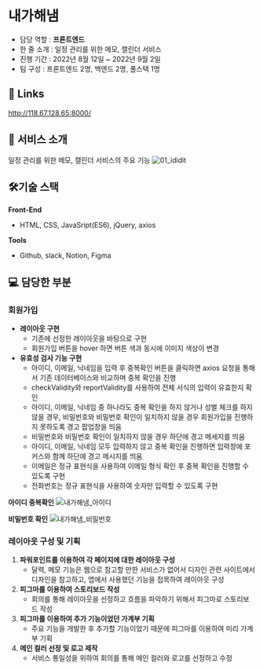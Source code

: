 # 내가해냄
- 담당 역할 : **프론트엔드**
- 한 줄 소개 : 일정 관리를 위한 메모, 캘린더 서비스
- 진행 기간 : 2022년 8월 12일 ~ 2022년 9월 2일
- 팀 구성 : 프론트엔드 2명, 백엔드 2명, 풀스택 1명

## 🔗 Links
http://118.67.128.65:8000/

## 📝 서비스 소개
일정 관리를 위한 메모, 캘린더 서비스의 주요 기능
![01_ididit](https://user-images.githubusercontent.com/108252916/208392606-c12f933d-6f47-4a21-88ff-30c6f5229475.png)

## 🛠️기술 스택

**Front-End**
- HTML, CSS, JavaSript(ES6), jQuery, axios

**Tools**
- Github, slack, Notion, Figma

## 💻 담당한 부분

### 회원가입

- **레이아웃 구현**
    - 기존에 선정한 레이아웃을 바탕으로 구현
    - 회원가입 버튼을 hover 하면 버튼 색과 동시에 이미지 색상이 변경
- **유효성 검사 기능 구현**
    - 아이디, 이메일, 닉네임을 입력 후 중복확인 버튼을 클릭하면 axios 요청을 통해서 기존 데이터베이스와 비교하며 중복 확인을 진행
    - checkValidity와 reportValidity를 사용하여 전체 서식의 입력이 유효한지 확인
    - 아이디, 이메일, 닉네임 중 하나라도 중복 확인을 하지 않거나 성별 체크를 하지 않을 경우, 비밀번호와 비밀번호 확인이 일치하지 않을 경우 회원가입을 진행하지 못하도록 경고 팝업창을 띄움
    - 비밀번호와 비밀번호 확인이 일치하지 않을 경우 하단에 경고 메세지를 띄움
    - 아이디, 이메일, 닉네임 모두 입력하지 않고 중복 확인을 진행하면 입력창에 포커스와 함께 하단에 경고 메시지를 띄움
    - 이메일은 정규 표현식을 사용하여 이메일 형식 확인 후 중복 확인을 진행할 수 있도록 구현
    - 전화번호는 정규 표현식을 사용하여 숫자만 입력할 수 있도록 구현

**아이디 중복확인**
![내가해냄_아이디](https://user-images.githubusercontent.com/108252916/208393546-f58654fd-b13f-4bc7-9b51-8119aa147a93.gif)

**비밀번호 확인**
![내가해냄_비밀번호](https://user-images.githubusercontent.com/108252916/208393789-7326f441-7bae-45d9-9b7f-a9b0b91e49f6.gif)

### 레이아웃 구성 및 기획

1. **파워포인트를 이용하여 각 페이지에 대한 레이아웃 구성**
    - 달력, 메모 기능은 웹으로 참고할 만한 서비스가 없어서 디자인 관련 사이트에서 디자인을 참고하고, 앱에서 사용했던 기능을 접목하여 레이아웃 구성
2. **피그마를 이용하여 스토리보드 작성**
    - 회의를 통해 레이아웃을 선정하고 흐름을 파악하기 위해서 피그마로 스토리보드 작성
3. **피그마를 이용하여 추가 기능이었던 가계부 기획**
    - 주요 기능을 개발한 후 추가할 기능이었기 때문에 피그마를 이용하여 미리 가계부 기획
4. **메인 컬러 선정 및 로고 제작**
    - 서비스 통일성을 위하여 회의를 통해 메인 컬러와 로고를 선정하고 수정
